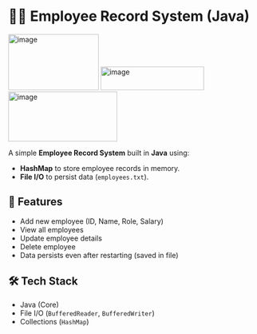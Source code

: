 # 👨‍💼 Employee Record System (Java)

<img width="181" height="112" alt="image" src="https://github.com/user-attachments/assets/6aa19cc6-4fb9-428e-bc16-386585deaeef" />  <img width="207" height="47" alt="image" src="https://github.com/user-attachments/assets/6dccd5c9-dc7a-4ce8-ad28-4a7e7dc81594" />
<img width="218" height="100" alt="image" src="https://github.com/user-attachments/assets/4843d105-1a24-419e-bc41-5907abe5ed30" />

 
A simple **Employee Record System** built in **Java** using:
- **HashMap** to store employee records in memory.
- **File I/O** to persist data (`employees.txt`).

## 🚀 Features
- Add new employee (ID, Name, Role, Salary)
- View all employees
- Update employee details
- Delete employee
- Data persists even after restarting (saved in file)

## 🛠️ Tech Stack
- Java (Core)
- File I/O (`BufferedReader`, `BufferedWriter`)
- Collections (`HashMap`)

